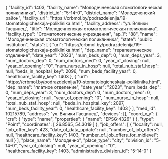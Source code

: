 {
    "facility_id": 1403,
    "facility_name": "Молодечненская стоматологическая поликлиника",
    "district_id": "5-14-0",
    "district_name": "Молодеченский район",
    "facility_url": "https:\/\/crbmol.by\/podrazdelenija\/19-stomatologicheskaja-poliklinika.html",
    "facility_address": "ул. Вялики Гасцинец",
    "title": "Молодечненская стоматологическая поликлиника",
    "facility_type": "Стоматологические учреждения",
    "ap_1": "88",
    "name": "Молодечненская стоматологическая поликлиника",
    "state": "public institution",
    "stats": [
        {
            "url": "https:\/\/crbmol.by\/podrazdelenija\/19-stomatologicheskaja-poliklinika.html",
            "dep_name": "терапевтическое отделение",
            "date_year": "2023",
            "num_beds_dep": 0,
            "num_deps_year": 3,
            "num_doctors_dep": 0,
            "num_doctors_med": 0,
            "year_of_closing": null,
            "year_of_opening": "0",
            "num_nurse_in_hosp": null,
            "total_nub_staf_hosp": null,
            "beds_in_hospital_key": 2096,
            "num_beds_facility_year": 0,
            "healthcare_facility_key": 1403
        },
        {
            "url": "https:\/\/crbmol.by\/podrazdelenija\/19-stomatologicheskaja-poliklinika.html",
            "dep_name": "платное отделение",
            "date_year": "2023",
            "num_beds_dep": 0,
            "num_deps_year": 3,
            "num_doctors_dep": 0,
            "num_doctors_med": 0,
            "year_of_closing": null,
            "year_of_opening": "0",
            "num_nurse_in_hosp": null,
            "total_nub_staf_hosp": null,
            "beds_in_hospital_key": 2097,
            "num_beds_facility_year": 0,
            "healthcare_facility_key": 1403
        }
    ],
    "med_id": 10215789,
    "address": "ул. Вялики Гасцинец",
    "devices": [],
    "coord_x_y": {
        "crs": {
            "type": "name",
            "properties": {
                "name": "EPSG:4326"
            }
        },
        "type": "Point",
        "coordinates": [
            26.8565,
            54.3019
        ]
    },
    "job_offers": [
        {
            "locality": null,
            "job_offer_key": 423,
            "date_of_data_update": null,
            "number_of_job_offers": null,
            "healthcare_facility_key": 1403,
            "number_of_job_offers_for_midlevel": null
        }
    ],
    "place_name": "Молодечно",
    "place_type": "city",
    "division_id": "5-14-0",
    "year_of_closing": null,
    "year_of_opening": "0",
    "healthcare_facility_key": 1403,
    "administrative_division_id": "5-14-0"
}